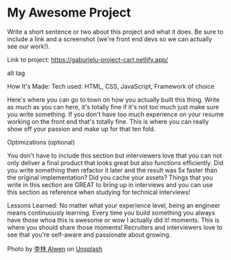 # My Awesome Project

Write a short sentence or two about this project and what it does. Be sure to include a link and a screenshot (we're front end devs so we can actually see our work!).

Link to project: https://gaburielu-project-cart.netlify.app/

alt tag

How It's Made:
Tech used: HTML, CSS, JavaScript, Framework of choice

Here's where you can go to town on how you actually built this thing. Write as much as you can here, it's totally fine if it's not too much just make sure you write something. If you don't have too much experience on your resume working on the front end that's totally fine. This is where you can really show off your passion and make up for that ten fold.

Optimizations
(optional)

You don't have to include this section but interviewers love that you can not only deliver a final product that looks great but also functions efficiently. Did you write something then refactor it later and the result was 5x faster than the original implementation? Did you cache your assets? Things that you write in this section are GREAT to bring up in interviews and you can use this section as reference when studying for technical interviews!

Lessons Learned:
No matter what your experience level, being an engineer means continuously learning. Every time you build something you always have those whoa this is awesome or wow I actually did it! moments. This is where you should share those moments! Recruiters and interviewers love to see that you're self-aware and passionate about growing.

Photo by <a href="https://unsplash.com/@yuebirds?utm_content=creditCopyText&utm_medium=referral&utm_source=unsplash">李林 Alwen</a> on <a href="https://unsplash.com/photos/red-and-white-game-on-led-signage-k_pBB5wJtaU?utm_content=creditCopyText&utm_medium=referral&utm_source=unsplash">Unsplash</a>
